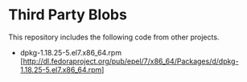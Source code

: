 # Third Party Blobs

This repository includes the following code from other projects.

* dpkg-1.18.25-5.el7.x86_64.rpm [http://dl.fedoraproject.org/pub/epel/7/x86_64/Packages/d/dpkg-1.18.25-5.el7.x86_64.rpm]
